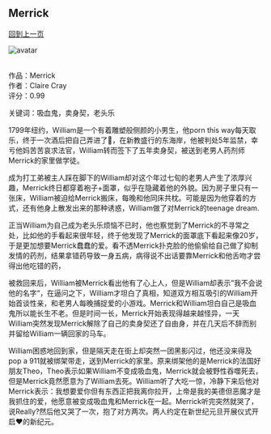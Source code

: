 ## Merrick
[回到上一页](https://boheme13.github.io/Reviews/)  &nbsp;&nbsp;

![avatar](https://m.media-amazon.com/images/I/41uuH8jXhwL.jpg)
<br>
<br>

作品：Merrick<br>
作者：Claire Cray<br>
评分：0.99

关键词：吸血鬼，卖身契，老头乐

1799年纽约，William是一个有着雕塑般侧颜的小男生，他porn this way每天取乐，终于一次酒后把自己弄进了🍊，在新教盛行的东海岸，他被判处5年监禁，幸亏他妈苦苦哀求法官，William转而签下了五年卖身契，被送到老男人药剂师Merrick的家里做学徒。

成为打工弟被主人踩在脚下的William却对这个年过七旬的老男人产生了浓厚兴趣，Merrick终日都穿着袍子+面罩，似乎在隐藏着他的外貌。因为房子里只有一张床，William被迫给Merrick搬床，每晚和他同床共枕。可能是因为他穿着的方式，还有他身上散发出来的那种诱惑，William做了对Merrick的teenage dream. 

正当William为自己成为老头乐烦恼不已时，他也察觉到了Merrick的不寻常之处，比如他的手看起来很年轻，终于他发现了Merrick的面罩底下看起来像20岁，于是更加想要Merrick蠢蠢的爱。看不透Merrick扑克脸的他偷偷给自己做了抑制发情的药剂，结果拿错药导致一身五病，病得说不出话要靠Merrick和他舌吻才尝得出他吃错的药，

被救回来后，William被Merrick看出他有了心上人，但是William却表示”我不会说他的名字“，在逼问之下，William才坦白了真相，知道双方相互吸引的William开始首谈性亲，和老男人每晚捕捉爱的小游戏。Merrick和William坦白自己是吸血鬼所以能长生不老。但是时间一长，Merrick开始表现得越来越怪异，一天William突然发现Merrick解除了自己的卖身契还了自由身，并在几天后不辞而别并留给William一辆回家的马车。

William困惑地回到家，但是隔天走在街上却突然一团黑影闪过，他还没来得及pop a 911就被绑架带走，送到Merrick的家里。原来绑架他的是Merrick的法国好朋友Theo，Theo表示如果William不变成吸血鬼，Merrick就会被野性吞噬死去，但是Merrick竟然愿意为了William去死。William听了大吃一惊，冷静下来后他对Merrick表示：我想要爱你但有东西正把我离你拉开，上帝是我的美德但恶魔才是我抓住的爱，他愿意被变成吸血鬼和Merrick在一起。Merrick听完突然就哭了，说Really?然后他又哭了一次，抱了对方两次。两人约定在新世纪元旦开展仪式开启❤️的新纪元。